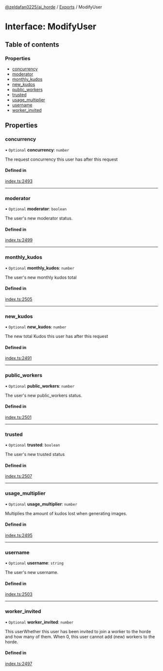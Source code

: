 [@zeldafan0225/ai_horde](../README.md) / [Exports](../modules.md) / ModifyUser

# Interface: ModifyUser

## Table of contents

### Properties

- [concurrency](ModifyUser.md#concurrency)
- [moderator](ModifyUser.md#moderator)
- [monthly\_kudos](ModifyUser.md#monthly_kudos)
- [new\_kudos](ModifyUser.md#new_kudos)
- [public\_workers](ModifyUser.md#public_workers)
- [trusted](ModifyUser.md#trusted)
- [usage\_multiplier](ModifyUser.md#usage_multiplier)
- [username](ModifyUser.md#username)
- [worker\_invited](ModifyUser.md#worker_invited)

## Properties

### concurrency

• `Optional` **concurrency**: `number`

The request concurrency this user has after this request

#### Defined in

[index.ts:2493](https://github.com/ZeldaFan0225/ai_horde/blob/79ac96e/index.ts#L2493)

___

### moderator

• `Optional` **moderator**: `boolean`

The user's new moderator status.

#### Defined in

[index.ts:2499](https://github.com/ZeldaFan0225/ai_horde/blob/79ac96e/index.ts#L2499)

___

### monthly\_kudos

• `Optional` **monthly\_kudos**: `number`

The user's new monthly kudos total

#### Defined in

[index.ts:2505](https://github.com/ZeldaFan0225/ai_horde/blob/79ac96e/index.ts#L2505)

___

### new\_kudos

• `Optional` **new\_kudos**: `number`

The new total Kudos this user has after this request

#### Defined in

[index.ts:2491](https://github.com/ZeldaFan0225/ai_horde/blob/79ac96e/index.ts#L2491)

___

### public\_workers

• `Optional` **public\_workers**: `number`

The user's new public_workers status.

#### Defined in

[index.ts:2501](https://github.com/ZeldaFan0225/ai_horde/blob/79ac96e/index.ts#L2501)

___

### trusted

• `Optional` **trusted**: `boolean`

The user's new trusted status

#### Defined in

[index.ts:2507](https://github.com/ZeldaFan0225/ai_horde/blob/79ac96e/index.ts#L2507)

___

### usage\_multiplier

• `Optional` **usage\_multiplier**: `number`

Multiplies the amount of kudos lost when generating images.

#### Defined in

[index.ts:2495](https://github.com/ZeldaFan0225/ai_horde/blob/79ac96e/index.ts#L2495)

___

### username

• `Optional` **username**: `string`

The user's new username.

#### Defined in

[index.ts:2503](https://github.com/ZeldaFan0225/ai_horde/blob/79ac96e/index.ts#L2503)

___

### worker\_invited

• `Optional` **worker\_invited**: `number`

This userWhether this user has been invited to join a worker to the horde and how many of them. When 0, this user cannot add (new) workers to the horde.

#### Defined in

[index.ts:2497](https://github.com/ZeldaFan0225/ai_horde/blob/79ac96e/index.ts#L2497)
